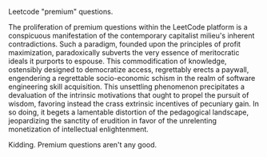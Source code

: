 Leetcode "premium" questions.

The proliferation of premium questions within the LeetCode platform is a conspicuous manifestation of the contemporary capitalist milieu's inherent contradictions. Such a paradigm, founded upon the principles of profit maximization, paradoxically subverts the very essence of meritocratic ideals it purports to espouse. This commodification of knowledge, ostensibly designed to democratize access, regrettably erects a paywall, engendering a regrettable socio-economic schism in the realm of software engineering skill acquisition. This unsettling phenomenon precipitates a devaluation of the intrinsic motivations that ought to propel the pursuit of wisdom, favoring instead the crass extrinsic incentives of pecuniary gain. In so doing, it begets a lamentable distortion of the pedagogical landscape, jeopardizing the sanctity of erudition in favor of the unrelenting monetization of intellectual enlightenment.

Kidding. Premium questions aren't any good.
